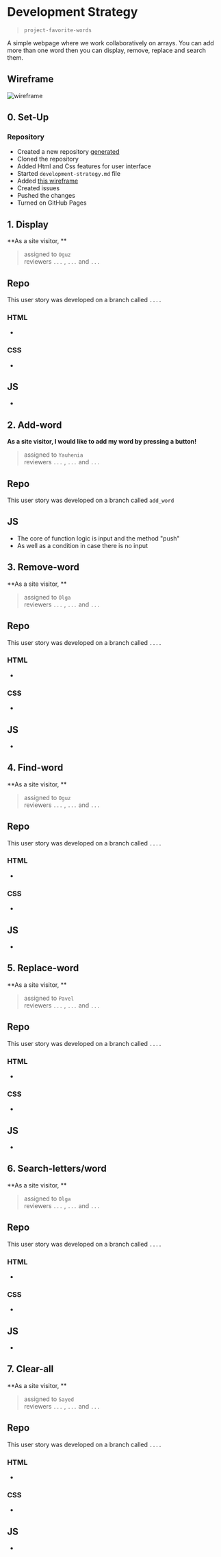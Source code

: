 # Development Strategy

> `project-favorite-words`

A simple webpage where we work collaboratively on arrays. You can add more than one word then you can display, remove, replace and search them.

## Wireframe

![wireframe](.\images\wireframe.png)

## 0. Set-Up

### Repository

- Created a new repository [generated](https://github.com/HackYourFutureBelgium/favorite-words)
- Cloned the repository
- Added Html and Css features for user interface
- Started `development-strategy.md` file
- Added [this wireframe](.\images\wireframe.png)
- Created issues
- Pushed the changes
- Turned on GitHub Pages

## 1. Display

**As a site visitor, **

> assigned to `Oguz`  
> reviewers `...` , `...` and `...`

## Repo

This user story was developed on a branch called `....`

### HTML

-

### CSS

-

## JS

-

## 2. Add-word

**As a site visitor, I would like to add my word by pressing a button!**

> assigned to `Yauhenia`  
> reviewers `...` , `...` and `...`

## Repo

This user story was developed on a branch called `add_word`

## JS

- The core of function logic is input and the method "push"
- As well as a condition in case there is no input

## 3. Remove-word

**As a site visitor, **

> assigned to `Olga`  
> reviewers `...` , `...` and `...`

## Repo

This user story was developed on a branch called `....`

### HTML

-

### CSS

-

## JS

-

## 4. Find-word

**As a site visitor, **

> assigned to `Oguz`  
> reviewers `...` , `...` and `...`

## Repo

This user story was developed on a branch called `....`

### HTML

-

### CSS

-

## JS

-

## 5. Replace-word

**As a site visitor, **

> assigned to `Pavel`  
> reviewers `...` , `...` and `...`

## Repo

This user story was developed on a branch called `....`

### HTML

-

### CSS

-

## JS

-

## 6. Search-letters/word

**As a site visitor, **

> assigned to `Olga`  
> reviewers `...` , `...` and `...`

## Repo

This user story was developed on a branch called `....`

### HTML

-

### CSS

-

## JS

-

## 7. Clear-all

**As a site visitor, **

> assigned to `Sayed`  
> reviewers `...` , `...` and `...`

## Repo

This user story was developed on a branch called `....`

### HTML

-

### CSS

-

## JS

-
